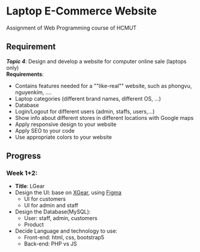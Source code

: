 # Laptop E-Commerce Website
Assignment of Web Programming course of HCMUT 

## Requirement
**_Topic 4_**: Design and develop a website for computer online sale (laptops only)  
**Requirements**:
- Contains features needed for a ""like-real"" website, such as phongvu, nguyenkim, ....
- Laptop categories (different brand names, different OS, ...)
- Database
- Login/Logout for different users (admin, staffs, users,...)
- Show info about different stores in different locations with Google maps
- Apply responsive design to your website
- Apply SEO to your code
- Use appropriate colors to your website

## Progress
### Week 1+2:
- **Title**: LGear
- Design the UI: base on [XGear](https://thenewxgear.com), using [Figma](https://www.figma.com/file/INifeZQLxd4BjNWoLP9u3A/WebAssignment?node-id=0%3A1)
    - UI for customers
    - UI for admin and staff 
- Design the Database(MySQL):
    - User: staff, admin, customers
    - Product
- Decide Language and technology to use: 
    - Front-end: html, css, bootstrap5
    - Back-end: PHP vs JS
